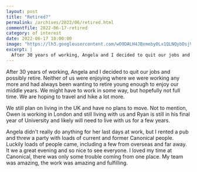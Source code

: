```yaml
---
layout: post
title: "Retired?"
permalink: /archives/2022/06/retired.html
commentfile: 2022-06-17-retired
category: of interest
date: 2022-06-17 18:00:00
image: "https://lh3.googleusercontent.com/wO9DALH4JBxmeby0Lx1QLNQybDsjVNBzBLNMndF4MtjaTUAObHAHJtzKeVYXx8gh_wiMCzM6qXbnkY_TMOVe7t7IzXZgRLHgziogvHvN_zedMzWHVQa3tb5b1sFb0Zm7CqReKbS6qYg=w1920-h1080"
excerpt: |
  After 30 years of working, Angela and I decided to quit our jobs and possibly retire.
---
```


After 30 years of working, Angela and I decided to quit our jobs and possibly retire. Neither of us were enjoying where we were working any more and had always been wanting to retire young enough to enjoy our middle years. We might have to work in some way, but hopefully not full time. We are hoping to travel and hike a lot more.

We still plan on living in the UK and have no plans to move. Not to mention, Owen is working in London and still living with us and Ryan is still in his final year of University and likely will need to live with us for a few years.

Angela didn't really do anything for her last days at work, but I rented a pub and threw a party with loads of current and former Canonical people. Luckily loads of people came, including a few from overseas and far away. It we a great evening and so nice to see everyone. I loved my time at Canonical, there was only some trouble coming from one place. My team was amazing, the work was amazing and fulfilling.
